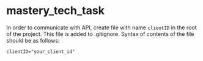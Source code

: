 # mastery_tech_task
In order to communicate with API, create file with name `clientID` in the root of the project. This file is added to .gitignore. 
Syntax of contents of the file should be as follows:
    
    clientID="your_client_id"
    
